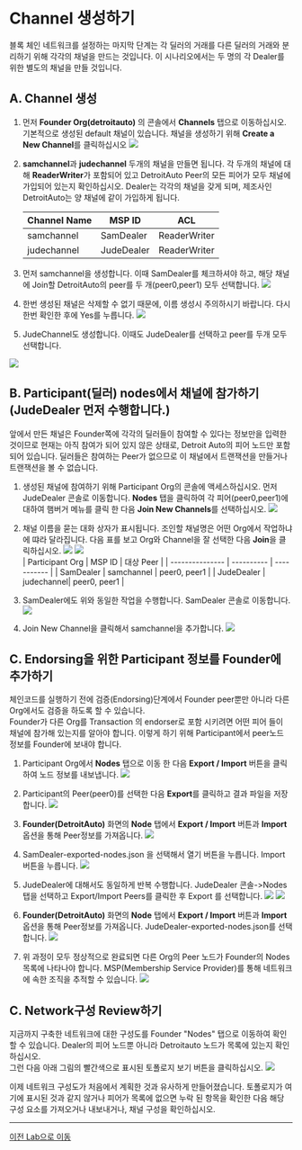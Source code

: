 #  Channel 생성하기

블록 체인 네트워크를 설정하는 마지막 단계는 각 딜러의 거래를 다른 딜러의 거래와 분리하기 위해 각각의 채널을 만드는 것입니다. 이 시나리오에서는 두 명의 각 Dealer를 위한 별도의 채널을 만들 것입니다.

## A. Channel 생성

1. 먼저 **Founder Org(detroitauto)** 의 콘솔에서 **Channels** 탭으로 이동하십시오. 기본적으로 생성된 default 채널이 있습니다. 채널을 생성하기 위해 **Create a New Channel**를 클릭하십시오
![](images/channel_main.png)

2. **samchannel**과 **judechannel** 두개의 채널을 만들면 됩니다. 각 두개의 채널에 대해 **ReaderWriter**가 포함되어 있고 DetroitAuto Peer의 모든 피어가 모두 채널에 가입되어 있는지 확인하십시오. Dealer는 각각의 채널을 갖게 되며, 제조사인 DetroitAuto는 양 채널에 같이 가입하게 됩니다.
    
    | Channel Name | MSP ID    | ACL         |
    | ------------ | --------- | ----------- |
    | samchannel   | SamDealer | ReaderWriter|
    | judechannel  | JudeDealer| ReaderWriter| 
    
1. 먼저 samchannel을 생성합니다. 이때 SamDealer를 체크하셔야 하고, 해당 채널에 Join할 DetroitAuto의 peer를 두 개(peer0,peer1) 모두 선택합니다.
    ![](images/create_newchannel.png)

3. 한번 생성된 채널은 삭제할 수 없기 때문에, 이름 생성시 주의하시기 바랍니다. 다시 한번 확인한 후에 Yes를 누릅니다.
![](images/create_newchannel2.png)

4. JudeChannel도 생성합니다. 이때도 JudeDealer를 선택하고 peer를 두개 모두 선택합니다.

![](images/create_newchannel3.png)

## B. Participant(딜러) nodes에서 채널에 참가하기 (**JudeDealer** 먼저 수행합니다.)
앞에서 만든 채널은 Founder쪽에 각각의 딜러들이 참여할 수 있다는 정보만을 입력한 것이므로 현재는 아직 참여가 되어 있지 않은 상태로, Detroit Auto의 피어 노드만 포함되어 있습니다. 딜러들은 참여하는 Peer가 없으므로 이 채널에서 트랜잭션을 만들거나 트랜잭션을 볼 수 없습니다.
    
1. 생성된 채널에 참여하기 위해 Participant Org의 콘솔에 액세스하십시오. 먼저 JudeDealer 콘솔로 이동합니다.
**Nodes** 탭을 클릭하여 각 피어(peer0,peer1)에 대하여 햄버거 메뉴를 클릭 한 다음 **Join New Channels**를 선택하십시오.
![](images/participant_node.png)

2. 채널 이름을 묻는 대화 상자가 표시됩니다. 조인할 채널명은 어떤 Org에서 작업하냐에 땨라 달라집니다. 다음 표를 보고 Org와 Channel을 잘 선택한 다음 **Join**을 클릭하십시오.
![](images/part_join_channel1.png)
![](images/part_join_channel2.png)    
    | Participant Org | MSP ID     | 대상 Peer    |
    | --------------- | ---------- | ----------- |
    | SamDealer       | samchannel | peer0, peer1 |
    | JudeDealer      | judechannel| peer0, peer1 | 


3. SamDealer에도 위와 동일한 작업을 수행합니다. SamDealer 콘솔로 이동합니다.   
![](images/part_join_channel3.png)
4. Join New Channel을 클릭해서 samchannel을 추가합니다.
![](images/part_join_channel4.png)

## C. Endorsing을 위한 Participant 정보를 Founder에 추가하기

체인코드를 실행하기 전에 검증(Endorsing)단계에서 Founder peer뿐만 아니라 다른 Org에서도 검증을 하도록 할 수 있습니다.<br>
Founder가 다른 Org를 Transaction 의 endorser로 포함 시키려면 어떤 피어 들이 채널에 참가해 있는지를 알아야 합니다. 이렇게 하기 위해 Participant에서 peer노드 정보를 Founder에 보내야 합니다.

1. Participant Org에서 **Nodes** 탭으로 이동 한 다음 **Export / Import** 버튼을 클릭하여 노드 정보를 내보냅니다.
![](images/participant_export1.png)

2. Participant의 Peer(peer0)를 선택한 다음 **Export**를 클릭하고 결과 파일을 저장합니다.
![](images/participant_export2.png)

3. **Founder(DetroitAuto)** 화면의 **Node** 탭에서 **Export / Import** 버튼과 **Import** 옵션을 통해 Peer정보를 가져옵니다.
![](images/participant_export3.png)

4. SamDealer-exported-nodes.json 을 선택해서 열기 버튼을 누릅니다. Import 버튼을 누릅니다.
![](images/participant_export4.png)

1. JudeDealer에 대해서도 동일하게 반복 수행합니다. JudeDealer 콘솔->Nodes 탭을 선택하고 Export/Import Peers를 클릭한 후 Export 를 선택합니다.
![](images/participant_export5.png)
![](images/participant_export6.png)

6. **Founder(DetroitAuto)** 화면의 **Node** 탭에서 **Export / Import** 버튼과 **Import** 옵션을 통해 Peer정보를 가져옵니다. JudeDealer-exported-nodes.json를 선택합니다.
![](images/participant_export7.png)

7. 위 과정이 모두 정상적으로 완료되면 다른 Org의 Peer 노드가 Founder의 Nodes 목록에 나타나야 합니다. MSP(Membership Service Provider)를 통해 네트워크에 속한 조직을 추적할 수 있습니다.
![](images/participant_export8.png)

## C. Network구성 Review하기
지금까지 구축한 네트워크에 대한 구성도를 Founder "Nodes" 탭으로 이동하여 확인할 수 있습니다. Dealer의 피어 노드뿐 아니라 Detroitauto 노드가 목록에 있는지 확인하십시오. <br>
그런 다음 아래 그림의 빨간색으로 표시된 토폴로지 보기 버튼을 클릭하십시오.
![](images/founder_node_tree.png)

이제 네트워크 구성도가 처음에서 계획한 것과 유사하게 만들어졌습니다. 토폴로지가 여기에 표시된 것과 같지 않거나 피어가 목록에 없으면 누락 된 항목을 확인한 다음 해당 구성 요소를 가져오거나 내보내거나, 채널 구성을 확인하십시오.

---
[이전 Lab으로 이동](README.md)
